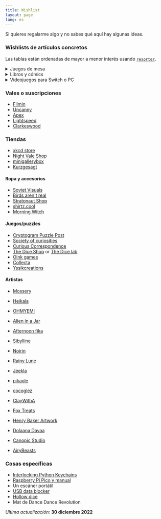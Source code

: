 ```yaml
---
title: Wishlist
layout: page
lang: es
---
```


Si quieres regalarme algo y no sabes qué aquí hay algunas ideas.

### Wishlists de artículos concretos

Las tablas están ordenadas de mayor a menor interés usando [`resorter`](https://www.gwern.net/Resorter).

<details markdown="1">
<summary markdown="1">
Juegos de mesa
</summary>
Puedes ver más cosas en [mi perfil de BoardGameGeek](https://boardgamegeek.com/user/mx_psi).

| Juego de mesa                         | Cuantil |
|---------------------------------------|---------|
| Cartographers: A Roll Player Tale     | 5       |
| Machi Koro Legacy                     | 5       |
| The Chameleon                         | 5       |
| Wingspan                              | 5       |
| The Emerald Flame                     | 4       |
| Dinosaur Island                       | 4       |
| Ex Libris                             | 4       |
| Summit: The Board Game                | 4       |
| Black Orchestra                       | 3       |
| Deception: Murder in Hong Kong        | 3       |
| Disney Villainous                     | 3       |
| Gloomhaven: Jaws of the Lion          | 3       |
| Obscurio                              | 3       |
| PARKS                                 | 3       |
| Spirit Island                         | 3       |
| Escape from the Aliens in Outer Space | 2       |
| In a Grove                            | 2       |
| Nyctophobia                           | 2       |
| Seize the Bean                        | 2       |
| Gloomhaven                            | 1       |
| Sherlock Holmes Consulting Detective  | 1       |
| Sid Meier's Civilization: A New Dawn  | 1       |
| Splendor                              | 1       |
| The Resistance: Avalon                | 1       |

</details>

<details markdown="1">
<summary markdown="1" >
Libros y cómics
</summary>
Puedes ver más cosas en [mi perfil de Goodreads](https://www.goodreads.com/user/show/23538284-psi).

| Libro o cómic               | Autor/a               | Cuantil |
|-----------------------------|-----------------------|---------|
| Wilder Mann                 | Charles Fréger        | 5       |
| Bureaucratics               | Jan Banning           | 5       |
| Wings of Renewal            | Claudie Arseneault    | 5       |
| What If 2                   | Randall Munroe        | 5       |
| Bullshit Jobs               | David Graeber         | 4       |
| The Geography of Morals     | Owen J. Flanagan      | 4       |
| How To                      | Randall Munroe        | 4       |
| Monstress                   | Marjorie M. Liu       | 3       |
| The Refrigerator Monologues | Catherynne M. Valente | 3       |
| We Have No Idea             | Jorge Cham            | 3       |
| Economics: The User's Guide | Ha-Joon Chang         | 2       |
| Ghost Work                  | Mary L. Gray          | 2       |
| Time Biases                 | Meghan Sullivan       | 2       |
| Cloud Atlas                 | David Mitchell        | 1       |
| Do Colors Exist             | Seth Cottrell         | 1       |
| Fábulas #2                  | Bill Willingham       | 1       |
| Les Diners de Gala          | Salvador Dalí         | 1       |

</details>

<details markdown="1">
<summary markdown="1">
Videojuegos para Switch o PC
</summary>

| Videojuego                        | Cuantil |
|-----------------------------------|---------|
| The Great Ace Attorney            | 5       |
| Patrick's Parabox                 | 5       |
| The Stanley Parable: Ultra Deluxe | 3       |
| Persona 5 Royal                   | 3       |
| Diablo III                        | 3       |
| L.A. Noire                        | 3       |
| Splatoon 2                        | 3       |
| *Pikmin 4*                        | 3       |
| Cave Story +                      | 2       |
| RAINCODE                          | 2       |
| Overland                          | 2       |
| Bayonetta 3                       | 2       |
| Hotline Miami Collection          | 1       |
| Kentucky Route Zero               | 1       |
| Superhot                          | 1       |
| Tunic                             | 1       |

</details>

### Vales o suscripciones

- [Filmin](https://www.filmin.es/premium)
- [Uncanny](https://uncannymagazine.com/)
- [Apex](https://www.apex-magazine.com/)
- [Lightspeed](http://www.lightspeedmagazine.com/)
- [Clarkeswood](http://clarkesworldmagazine.com/)

### Tiendas

- [xkcd store](https://store.xkcd.com/)
- [Night Vale Shop](https://topatoco.com/collections/wtnv)
- [minigallerybox](https://www.minigallerybox.com/)
- [Kurzgesagt](https://shop-eu.kurzgesagt.org)

#### Ropa y accesorios

- [Soviet Visuals](https://shop.sovietvisuals.com/)
- [Birds aren't real](https://birdsarentreal.com/)
- [Stratonaut Shop](https://stratonaut.shop/pages/about-us)
- [shirtz.cool](https://shirtz.cool/)
- [Morning Witch](https://shop.morningwitch.com/collections/shirts)

#### Juegos/puzzles

- [Cryptogram Puzzle Post](https://cryptogrampuzzlepost.bigcartel.com/category/annual-subscriptions)
- [Society of curiosities](https://www.societyofcuriosities.com)
- [Curious Correspondence](https://www.curiouscorrespondence.com/)
- [The Dice Shop](http://www.mathartfun.com/DiceShop.html) or [The Dice lab](http://thedicelab.com)
- [Oink games](https://oinkgms.com/en/)
- [Collecta](https://www.collecta.biz/es/)
- [Yssikcreations](https://www.etsy.com/es/shop/Yssikcreaciones)

#### Artistas

- [Mossery](https://www.mossery.co)
- [Heikala](https://heikala.com/)
- [OHMYEMI](https://store.ohmyemi.com/products)
- [Alien in a Jar](https://www.etsy.com/shop/AlienInAJar)
- [Afternoon fika](https://www.afternoonfika.com)
- [Sibylline](https://www.sibyllinemeynet.com/shop.html)
- [Noirin](https://noririn.shop/)
- [Rainy Lune](https://rainylune.com/)
- [Jeekla](https://linktr.ee/jeekla)
- [pikaole](http://pikaole.com/?ckattempt=1)
- [cocoglez](https://www.cocoglez.com/store)

- [ClayWithA](https://www.claywitha.com/)
- [Fox Treats](https://www.foxtreats.com/)
- [Henry Baker Artwork](https://henrybakerartwork.bigcartel.com/products)
- [Dolaana Davaa](https://davaadolik.wixsite.com/dolaanadavaa/commissions)
- [Canopic Studio](https://www.etsy.com/shop/canopicstudio)
- [AiryBeasts](https://www.etsy.com/shop/BrookeDuckart)

### Cosas específicas

- [Interlocking Python Keychains](https://www.etsy.com/listing/610156697/cute-interlocking-ball-python-keychains)
- [Raspberry Pi Pico y manual](https://www.raspberrypi.org/products/micropython-pico/)
- Un escáner portátil
- [USB data blocker](https://portablepowersupplies.co.uk/product/usb-data-blocker)
- [Hollow dice](https://dndwow.com/hollow-dice-HZAR)
- Mat de Dance Dance Revolution

_Ultima actualización:_ **30 diciembre 2022**
